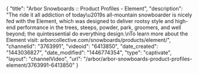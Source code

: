 {
    "title": "Arbor Snowboards :: Product Profiles - Element",
    "description": "The ride it all addiction of today\u2019s all-mountain snowboarder is nicely fed with the Element, which was designed to deliver rootsy style and high-end performance in the trees, steeps, powder, park, groomers, and well beyond; the quintessential do everything design.\nTo learn more about the Element visit: arborcollective.com\/snowboards\/products\/element\/",
    "channelid": "3763991",
    "videoid": "6413850",
    "date_created": "1443036827",
    "date_modified": "1446774354",
    "type": "captivate",
    "layout": "channelVideo",
    "url": "\/arbor\/arbor-snowboards-product-profiles-element\/3763991-6413850"
}